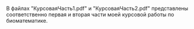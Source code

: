 В файлах "КурсоваяЧасть1.pdf" и "КурсоваяЧасть2.pdf" представлены соответственно первая и вторая части моей курсовой работы по биоматематике.
